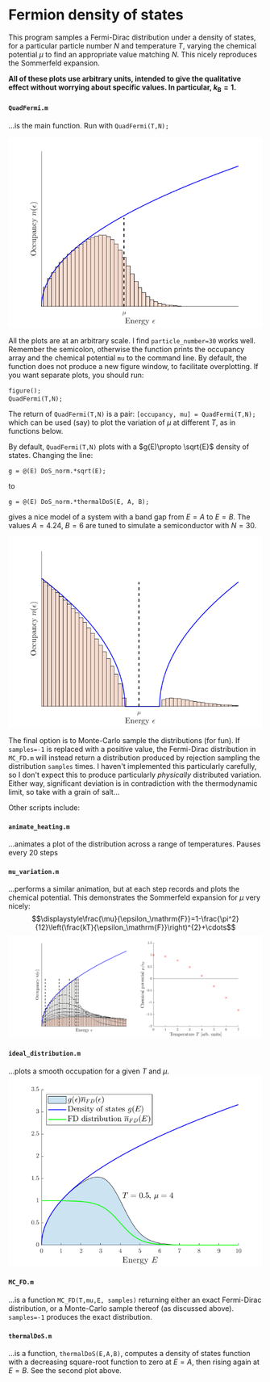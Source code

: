 Fermion density of states
==================================================================
This program samples a Fermi-Dirac distribution under a density of states, for a particular particle number $N$ and temperature $T$, varying the chemical potential $\mu$ to find an appropriate value matching $N$. This nicely reproduces the Sommerfeld expansion.

**All of these plots use arbitrary units, intended to give the qualitative effect without worrying about specific values. In particular, $k_\mathrm{B}=1$.**

#### `QuadFermi.m` 
...is the main function. Run with `QuadFermi(T,N);`

![Example occupation under density of states](https://github.com/EldenLoomes/Phys3034-StatMech-Toys/blob/main/Fermion%20density%20of%20states/Exported%20Pictures/ExactOneTemp.png)

All the plots are at an arbitrary scale. I find `particle_number=30` works well. Remember the semicolon, otherwise the function prints the occupancy array and the chemical potential `mu` to the command line. By default, the function does not produce a new figure window, to facilitate overplotting. If you want separate plots, you should run:
```
figure();
QuadFermi(T,N);
```

The return of `QuadFermi(T,N)` is a pair:
`[occupancy, mu] = QuadFermi(T,N);`
which can be used (say) to plot the variation of $\mu$ at different $T$, as in functions below.

By default, `QuadFermi(T,N)` plots with a $g(E)\propto \sqrt{E}$ density of states. Changing the line:
```
g = @(E) DoS_norm.*sqrt(E);
```
to
```
g = @(E) DoS_norm.*thermalDoS(E, A, B);
```
gives a nice model of a system with a band gap from $E=A$ to $E=B$. The values $A=4.24$, $B=6$ are tuned to simulate a semiconductor with $N=30$.

![Semiconductor occupation distribution](https://github.com/EldenLoomes/Phys3034-StatMech-Toys/blob/main/Fermion%20density%20of%20states/Exported%20Pictures/DoSBands1K.png)

The final option is to Monte-Carlo sample the distributions (for fun). If `samples=-1` is replaced with a positive value, the Fermi-Dirac distribution in `MC_FD.m` will instead return a distribution produced by rejection sampling the distribution `samples` times. I haven't implemented this particularly carefully, so I don't expect this to produce particularly _physically_ distributed variation. Either way, significant deviation is in contradiction with the thermodynamic limit, so take with a grain of salt...

Other scripts include:

#### `animate_heating.m`
...animates a plot of the distribution across a range of temperatures. Pauses every 20 steps

#### `mu_variation.m`
...performs a similar animation, but at each step records and plots the chemical potential. This demonstrates the Sommerfeld expansion for $\mu$ very nicely:
$$\displaystyle\frac{\mu}{\epsilon_\mathrm{F}}=1-\frac{\pi^2}{12}\left(\frac{kT}{\epsilon_\mathrm{F}}\right)^{2}+\cdots$$
![Chemical potential Sommerfeld expansion](https://github.com/EldenLoomes/Phys3034-StatMech-Toys/blob/main/Fermion%20density%20of%20states/Exported%20Pictures/Chemical%20potential%20exact.png)

#### `ideal_distribution.m`
...plots a smooth occupation for a given $T$ and $\mu$.
![Ideal distribution](https://github.com/EldenLoomes/Phys3034-StatMech-Toys/blob/main/Fermion%20density%20of%20states/Exported%20Pictures/IdealOccupation.png)

#### `MC_FD.m`
...is a function `MC_FD(T,mu,E, samples)` returning either an exact Fermi-Dirac distribution, or a Monte-Carlo sample thereof (as discussed above). `samples=-1` produces the exact distribution.

#### `thermalDoS.m`
...is a function, `thermalDoS(E,A,B)`, computes a density of states function with a decreasing square-root function to zero at $E=A$, then rising again at $E=B$. See the second plot above.
